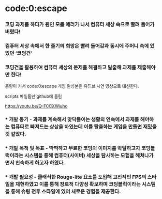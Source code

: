 # code:0:escape

### 코딩 과제를 하다가 원인 모를 에러가 나서 컴퓨터 세상 속으로 빨려 들어가 버렸다!
### 컴퓨터 세상 속에서 한 줄기의 희망은 빨려 들어감과 동시에 주머니 속에 있었던 ‘코딩건’
### 코딩건을 활용하여 컴퓨터 세상의 문제를 해결하고 탈출해 과제를 제출해야만 한다!


용량이 커서 code:0:escape 게임 완성본은 유튜브 시연 영상으로 대신한다. 

scripts 파일들만 github에 올림

<https://youtu.be/Q-F0CXWiuho>

### * 개발 동기 - 과제를 계속해서 맞닥들이는 생활의 연속에서 과제를 해야하는 컴퓨터로 빠져드는 상상을 하였는데 이를 탈출하는 게임을 만들면 재밌을 것 같았다.

### * 개발 목적 및 목표 - 딱딱하고 무료한 코딩의 이미지를 박탈하고자 코딩블럭이라는 시스템을 통해 컴퓨터(사이버) 세상을 탐사하는 모험을 헤쳐나가면서 친숙하게 하고자 하였다.

### * 개발 필요성 - 클래식한 Rouge-lite 요소를 도입해 고전적인 FPS의 스타일을 재현하였고 이를 통해 장르적 다양성 확보하며 코딩블럭이라는 시스템을 통해 슈팅 전투 스타일에 있어 새로운 경험을 제공한다.